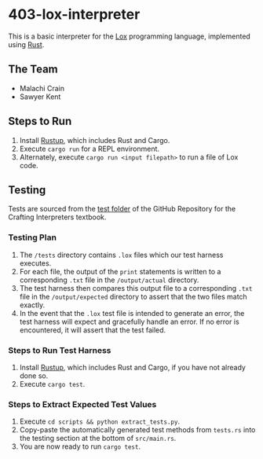 # 403-lox-interpreter

This is a basic interpreter for the [Lox](https://craftinginterpreters.com/the-lox-language.html) programming language, implemented using [Rust](https://www.rust-lang.org/).

## The Team

- Malachi Crain
- Sawyer Kent

## Steps to Run

1. Install [Rustup](https://www.rust-lang.org/learn/get-started), which includes Rust and Cargo.
2. Execute `cargo run` for a REPL environment.
3. Alternately, execute `cargo run <input filepath>` to run a file of Lox code.

## Testing

Tests are sourced from the [test folder](https://github.com/munificent/craftinginterpreters/tree/master/test) of the GitHub Repository for the Crafting Interpreters textbook.

### Testing Plan

1. The `/tests` directory contains `.lox` files which our test harness executes.
2. For each file, the output of the `print` statements is written to a corresponding `.txt` file in the `/output/actual` directory.
3. The test harness then compares this output file to a corresponding `.txt` file in the `/output/expected` directory to assert that the two files match exactly.
4. In the event that the `.lox` test file is intended to generate an error, the test harness will expect and gracefully handle an error. If no error is encountered, it will assert that the test failed.

### Steps to Run Test Harness

1. Install [Rustup](https://www.rust-lang.org/learn/get-started), which includes Rust and Cargo, if you have not already done so.
2. Execute `cargo test`.

### Steps to Extract Expected Test Values

1. Execute `cd scripts && python extract_tests.py`.
2. Copy-paste the automatically generated test methods from `tests.rs` into the testing section at the bottom of `src/main.rs`.
3. You are now ready to run `cargo test`.
